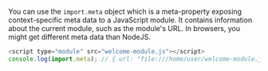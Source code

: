 
  You can use the `import.meta` object which is a meta-property exposing context-specific meta data to a JavaScript module. It contains information about the current module, such as the module's URL. In browsers, you might get different meta data than NodeJS.

  ```javascript
  <script type="module" src="welcome-module.js"></script>
  console.log(import.meta); // { url: "file:///home/user/welcome-module.js" }
  ```
